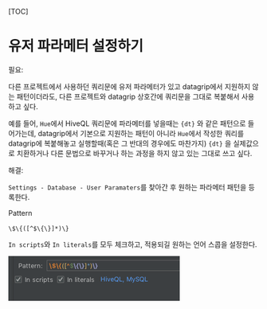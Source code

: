 [TOC]

# 유저 파라메터 설정하기

필요:

다른 프로젝트에서 사용하던 쿼리문에 유저 파라메터가 있고 datagrip에서 지원하지 않는 패턴이더라도, 다른 프로젝트와 datagrip 상호간에 쿼리문을 그대로 복붙해서 사용하고 싶다.

예를 들어, `Hue`에서 HiveQL 쿼리문에 파라메터를 넣을때는 `{dt}` 와 같은 패턴으로 들어가는데, datagrip에서 기본으로 지원하는 패턴이 아니라 `Hue`에서 작성한 쿼리를  datagrip에 복붙해놓고 실행할때(혹은 그 반대의 경우에도 마찬가지) `{dt}` 을 실제값으로 치환하거나 다른 문법으로 바꾸거나 하는 과정을 하지 않고 있는 그대로 쓰고 싶다.

해결:

`Settings - Database - User Paramaters`를 찾아간 후 원하는 파라메터 패턴을 등록한다.

Pattern

```
\$\{([^$\{\}]*)\}
```

`In scripts`와 `In literals`를 모두 체크하고, 적용되길 원하는 언어 스콥을 설정한다.


!['datagrip_user_parameters.png'](./datagrip_user_parameters.png)
